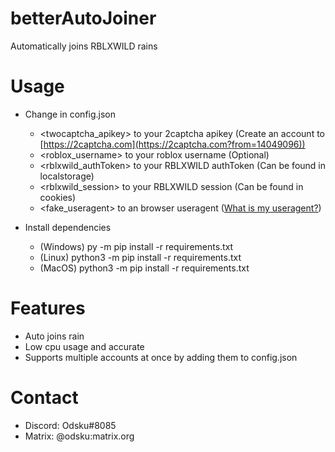 # betterAutoJoiner
Automatically joins RBLXWILD rains

# Usage
- Change in config.json
  - <twocaptcha_apikey> to your 2captcha apikey (Create an account to [https://2captcha.com](https://2captcha.com?from=14049096))
  - <roblox_username> to your roblox username (Optional)
  - <rblxwild_authToken> to your RBLXWILD authToken (Can be found in localstorage)
  - <rblxwild_session> to your RBLXWILD session (Can be found in cookies)
  - <fake_useragent> to an browser useragent ([What is my useragent?](https://www.whatismybrowser.com/detect/what-is-my-user-agent/))
  
- Install dependencies
  - (Windows) py -m pip install -r requirements.txt
  - (Linux) python3 -m pip install -r requirements.txt
  - (MacOS) python3 -m pip install -r requirements.txt

# Features
- Auto joins rain
- Low cpu usage and accurate
- Supports multiple accounts at once by adding them to config.json

# Contact
- Discord: Odsku#8085
- Matrix: @odsku:matrix.org
